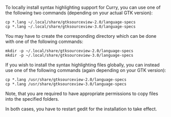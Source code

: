To locally install syntax highlighting support for Curry, you can use one
of the following two commands (depending on your actual GTK version):

    cp *.lang ~/.local/share/gtksourceview-2.0/language-specs
    cp *.lang ~/.local/share/gtksourceview-3.0/language-specs

You may have to create the corresponding directory which can be done
with one of the following commands:

    mkdir -p ~/.local/share/gtksourceview-2.0/language-specs
    mkdir -p ~/.local/share/gtksourceview-3.0/language-specs

If you wish to install the syntax highlighting files globally, you can
instead use one of the following commands (again depending on your GTK
version):

    cp *.lang /usr/share/gtksourceview-2.0/language-specs
    cp *.lang /usr/share/gtksourceview-3.0/language-specs

Note, that you are required to have appropriate permissions to copy files
into the specified folders.

In both cases, you have to restart gedit for the installation to take effect.
